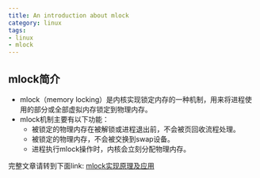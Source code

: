 ```yaml
---
title: An introduction about mlock
category: linux
tags:
- linux 
- mlock
---
```


## mlock简介
*  mlock（memory locking）是内核实现锁定内存的一种机制，用来将进程使用的部分或全部虚拟内存锁定到物理内存。
*  mlock机制主要有以下功能：
   - 被锁定的物理内存在被解锁或进程退出前，不会被页回收流程处理。
   - 被锁定的物理内存，不会被交换到swap设备。
   - 进程执行mlock操作时，内核会立刻分配物理内存。
   
<!--more--> 

完整文章请转到下面link:
[mlock实现原理及应用](https://pan.baidu.com/s/1dFKe4X7)

